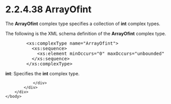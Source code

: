 <html dir="LTR" xmlns:mshelp="http://msdn.microsoft.com/mshelp" xmlns:ddue="http://ddue.schemas.microsoft.com/authoring/2003/5" xmlns:xlink="http://www.w3.org/1999/xlink" xmlns:tool="http://www.microsoft.com/tooltip">
    <head>
        <meta http-equiv="Content-Type" content="text/html; CHARSET=utf-8"></meta>
        <meta name="save" content="history"></meta>
        <title>2.2.4.38 ArrayOfint</title>
        <xml>
            <mshelp:toctitle title="2.2.4.38 ArrayOfint"></mshelp:toctitle>
            <mshelp:rltitle title="[MS-SSMDSWS-15]: ArrayOfint"></mshelp:rltitle>
            <mshelp:keyword index="A" term="ce386c35-0813-4b5b-9225-eb5706c9f713"></mshelp:keyword>
            <mshelp:attr name="DCSext.ContentType" value="open specification"></mshelp:attr>
            <mshelp:attr name="AssetID" value="ce386c35-0813-4b5b-9225-eb5706c9f713"></mshelp:attr>
            <mshelp:attr name="TopicType" value="kbRef"></mshelp:attr>
            <mshelp:attr name="DCSext.Title" value="[MS-SSMDSWS-15]: ArrayOfint" />
        </xml>
    </head>
    <body>
        <div id="header">
            <h1 class="heading">2.2.4.38 ArrayOfint</h1>
        </div>
        <div id="mainSection">
            <div id="mainBody">
                <div id="allHistory" class="saveHistory"></div>
                <div id="sectionSection0" class="section" name="collapseableSection">
                    

<p>The <b>ArrayOfint</b> complex type specifies a collection of
<b>int</b> complex types.</p>

<p>The following is the XML schema definition of the <b>ArrayOfint</b>
complex type.</p>

<dl>
<dd>
<div><pre>   &lt;xs:complexType name=&quot;ArrayOfint&quot;&gt;
     &lt;xs:sequence&gt;
       &lt;xs:element minOccurs=&quot;0&quot; maxOccurs=&quot;unbounded&quot; name=&quot;int&quot; type=&quot;xs:int&quot; xmlns:xs=&quot;http://www.w3.org/2001/XMLSchema&quot; /&gt;
     &lt;/xs:sequence&gt;
   &lt;/xs:complexType&gt;
</pre></div>
</dd></dl>

<p><b>int</b>: Specifies the <b>int</b> complex type.</p>


                </div>
            </div>
        </div>
    </body>
</html>